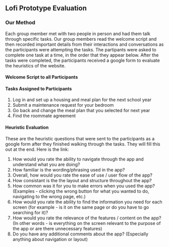 ## Lofi Prototype Evaluation

### Our Method
Each group member met with two people in person and had them talk through specific tasks. Our group members read the welcome script and then recorded important details from their interactions and conversations as the participants were attempting the tasks. The partipants were asked to complete one task at a time, in the order that they appear below. After the tasks were completed, the participants received a google form to evaluate the heuristics of the website.

#### Welcome Script to all Participants


#### Tasks Assigned to Participants
1. Log in and set up a housing and meal plan for the next school year
2. Submit a maintenance request for your bedroom
3. Go back and change the meal plan that you selected for next year
4. Find the roommate agreement

#### Heuristic Evaluation
These are the heuristic questions that were sent to the participants as a google form after they finished walking through the tasks. They will fill this out at the end. Here is the link: 
1. How would you rate the ability to navigate through the app and understand what you are doing? 
2. How familiar is the wording/phrasing used in the app?
3. Overall, how would you rate the ease of use / user flow of the app? 
4. How consistant is the the layout and structure throughout the app?
5. How common was it for you to make errors when you used the app? (Examples - clicking the wrong button for what you wanted to do, navigating to the wrong page, etc.)
6. How would you rate the ability to find the information you need for each screen (for example - is it on the same page or do you have to go searching for it)?
7. How would you rate the relevance of the features / content on the app? (In other words - is everything on the screen relevant to the purpose of the app or are there unnecessary features)
8. Do you have any additional comments about the app? (Especially anything about navigation or layout)

